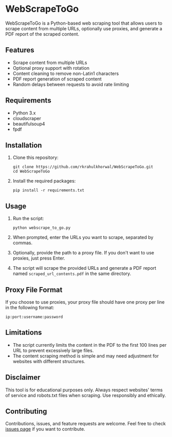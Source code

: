 # WebScrapeToGo

WebScrapeToGo is a Python-based web scraping tool that allows users to scrape content from multiple URLs, optionally use proxies, and generate a PDF report of the scraped content.

## Features

- Scrape content from multiple URLs
- Optional proxy support with rotation
- Content cleaning to remove non-Latin1 characters
- PDF report generation of scraped content
- Random delays between requests to avoid rate limiting

## Requirements

- Python 3.x
- cloudscraper
- beautifulsoup4
- fpdf

## Installation

1. Clone this repository:
   ```
   git clone https://github.com/rkrahulkhorwal/WebScrapeToGo.git
   cd WebScrapeToGo
   ```

2. Install the required packages:
   ```
   pip install -r requirements.txt
   ```

## Usage

1. Run the script:
   ```
   python webscrape_to_go.py
   ```

2. When prompted, enter the URLs you want to scrape, separated by commas.

3. Optionally, provide the path to a proxy file. If you don't want to use proxies, just press Enter.

4. The script will scrape the provided URLs and generate a PDF report named `scraped_url_contents.pdf` in the same directory.

## Proxy File Format

If you choose to use proxies, your proxy file should have one proxy per line in the following format:

```
ip:port:username:password
```

## Limitations

- The script currently limits the content in the PDF to the first 100 lines per URL to prevent excessively large files.
- The content scraping method is simple and may need adjustment for websites with different structures.

## Disclaimer

This tool is for educational purposes only. Always respect websites' terms of service and robots.txt files when scraping. Use responsibly and ethically.

## Contributing

Contributions, issues, and feature requests are welcome. Feel free to check [issues page](https://github.com/rkrahulkhorwal/WebScrapeToGo/issues) if you want to contribute.
